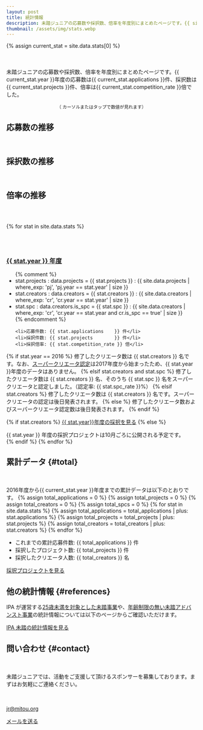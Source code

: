 ```yaml
---
layout: post
title: 統計情報
description: 未踏ジュニアの応募数や採択数、倍率を年度別にまとめたページです。{{ site.data.stats[0].year }}年度の応募数は{{ site.data.stats[0].applications }}件、採択数は{{ site.data.stats[0].projects }}件、倍率は{{ site.data.stats[0].competition_rate }}倍でした。
thumbnail: /assets/img/stats.webp
---
```


<style type="text/css">
@import '/assets/css/highcharts.css';

#container {
  height: 400px;
  max-width: 800px;
  margin: 0 auto;
 }

 @media screen and (max-width: 800px) {
   #container {
     width: 98vw;
     margin-left: calc(-49vw + 50%);
   }
 }


/* For series of 応募数 */
.highcharts-color-0 {
  fill: rgb(40, 161, 58);
  stroke: rgb(40, 161, 58);
}
.highcharts-point {
  fill: rgb(40, 161, 58);
}
.highcharts-axis-labels {
  fill: #000000;
 }
.highcharts-axis-line {
  stroke: rgb(40, 161, 58);
}

/* For another series (Not using for now) */
.highcharts-color-1 {
  fill: #90ed7d;
  stroke: #90ed7d;
}
.highcharts-axis.highcharts-color-1 .highcharts-axis-line {
  stroke: #90ed7d;
}
.highcharts-axis.highcharts-color-1 text {
  fill: #90ed7d;
}

.highcharts-axis-line {
  stroke-width: 2px;
}
.highcharts-yaxis {
  stroke-width: 0px;
}
</style>

<script src="https://code.highcharts.com/highcharts.js"></script>


{% assign current_stat = site.data.stats[0] %}
<p style='margin-top: 50px;'>
  未踏ジュニアの応募数や採択数、倍率を年度別にまとめたページです。{{ current_stat.year }}年度の応募数は{{ current_stat.applications }}件、採択数は{{ current_stat.projects }}件、倍率は{{ current_stat.competition_rate }}倍でした。
</p>

<center><small>（ <i class="fas fa-mouse-pointer green"></i> カーソルまたはタップで数値が見れます）</small></center>


<h2 id='apply' style="margin-bottom: 60px;">
  <a href='#apply'><i class="fa-light fa-mailbox"></i></a>
  応募数の推移
</h2>

<div id="applications"></div>
<script type="text/javascript">
Highcharts.chart('applications', {
   chart: {
     type: 'column',
     styledMode: true
   },

   title: {
     text: ''
   },

   yAxis: [{
     className: 'highcharts-color-0',
     title: {
       text: ''
     },
     labels: {
       enabled: false,
     },
   }],
   xAxis: [{
     className: 'highcharts-color-0',
     title: {
       text: ''
     },
     type: 'datetime',
     labels: {
       format: '{value:%Y}',
     },
     tickInterval: Date.UTC(2016, 0, 1) - Date.UTC(2015, 0, 1)
   }],

   plotOptions: {
     column: {
       borderRadius: 5
     }
   },

   series: [
     {
       name: '応募数',
       data: [
	 {% for stat in site.data.stats reversed %}
	 [Date.parse('{{ stat.year }}'), {{ stat.applications }}]{% unless forloop.last %},{% endunless %}
	 {% endfor %}
       ]
     }
   ]
});
</script>


<h2 id='support' style="margin-bottom: 60px;">
  <a href='#support'><i class="fa-light fa-hand-holding-heart"></i></a>
  採択数の推移
</h2>

<div id="selections"></div>
<script type="text/javascript">
Highcharts.chart('selections', {
   chart: {
     type: 'column',
     styledMode: true
   },

   title: {
     text: ''
   },

   yAxis: [{
     className: 'highcharts-color-0',
     title: {
       text: ''
     },
     labels: {
       enabled: false,
     },
   }],
   xAxis: [{
     className: 'highcharts-color-0',
     title: {
       text: ''
     },
     type: 'datetime',
     labels: {
       format: '{value:%Y}',
     },
     tickInterval: Date.UTC(2016, 0, 1) - Date.UTC(2015, 0, 1)
   }],

   plotOptions: {
     column: {
       borderRadius: 5
     }
   },

   series: [
     {
       name: '採択数',
       data: [
	 {% for stat in site.data.stats reversed %}
	 [Date.parse('{{ stat.year }}'), {{ stat.projects }}]{% unless forloop.last %},{% endunless %}
	 {% endfor %}
       ]
     }
   ]
});
</script>


<h2 id='rate' style="margin-bottom: 60px;">
  <a href='#rate'><i class="fa-light fa-badge-check"></i></a>
  倍率の推移
</h2>

<div id="rates"></div>
<script type="text/javascript">
Highcharts.chart('rates', {
   chart: {
     type: 'line',
     styledMode: true
   },

   title: {
     text: ''
   },

   yAxis: [{
     className: 'highcharts-color-0',
     title: {
       text: ''
     },
     labels: {
       enabled: false,
     },
   }],
   xAxis: [{
     className: 'highcharts-color-0',
     title: {
       text: ''
     },
     type: 'datetime',
     labels: {
       format: '{value:%Y}',
     },
     tickInterval: Date.UTC(2016, 0, 1) - Date.UTC(2015, 0, 1)
   }],

   plotOptions: {
     column: {
       borderRadius: 5
     }
   },

   series: [
     {
       name: '倍率',
       data: [
	 {% for stat in site.data.stats reversed %}
	 [Date.parse('{{ stat.year }}'), {{ stat.competition_rate }}]{% unless forloop.last %},{% endunless %}
	 {% endfor %}
       ]
     }
   ]
});
</script>


<!-- 年度別の採択プロジェクトの統計情報 -->
<div class="projects">

{% for stat in site.data.stats %}
  <a href="#{{ stat.year }}">
    <h3 id='{{ stat.year }}' style='margin-top: 70px;'>
      {{ stat.year }} 年度
    </h3>
  </a>

  <ul>
    {% comment %}
    <!-- NOTE: Check if manual stats data are exactly matched with calcularated ones by uncommentting. -->
    <li>stat.projects : data.projects = {{ stat.projects }} : {{ site.data.projects | where_exp: 'pj', 'pj.year == stat.year' | size }}</li>
    <li>stat.creators : data.creators = {{ stat.creators }} : {{ site.data.creators | where_exp: 'cr', 'cr.year == stat.year' | size }}</li>
    <li>stat.spc : data.creators.is_spc = {{ stat.spc }} : {{ site.data.creators | where_exp: 'cr', 'cr.year == stat.year and cr.is_spc == true' | size }}</li>
    {% endcomment %}

    <li>応募件数: {{ stat.applications    }} 件</li>
    <li>採択件数: {{ stat.projects        }} 件</li>
    <li>採択倍率: {{ stat.competition_rate }} 倍</li>
  </ul>

  {% if stat.year == 2016 %}
  修了したクリエータ数は {{ stat.creators }} 名です。なお、<a href='/about#supports-awarding'>スーパークリエータ認定</a>は2017年度から始まったため、{{ stat.year }}年度のデータはありません。
  {% elsif stat.creators and stat.spc %}
  修了したクリエータ数は {{ stat.creators }} 名、そのうち {{ stat.spc }} 名をスーパークリエータと認定しました。（認定率: {{ stat.spc_rate }}%）
  {% elsif stat.creators %}
  修了したクリエータ数は {{ stat.creators }} 名です。スーパークリエータの認定は後日発表されます。
  {% else %}
  修了したクリエータ数およびスーパークリエータ認定数は後日発表されます。
  {% endif %}

  <!-- NOTE: 最新年度の採択プロジェクト公開前は、統計情報のみ表示する -->
  {% if stat.creators %}
  <a href="/projects/{{ stat.year }}" class="button">{{ stat.year}}年度の採択を見る</a>
  {% else %}
  <div class="tips">{{ stat.year }} 年度の採択プロジェクトは10月ごろに公開される予定です。</div>
  {% endif %}
{% endfor %}

</div>


## [<i class="fa-light fa-chart-user"></i>](#total) 累計データ {#total}
<p style='margin-top: 50px;'>
  2016年度から{{ current_stat.year }}年度までの累計データは以下のとおりです。
  {% assign total_applications = 0 %}
  {% assign total_projects = 0 %}
  {% assign total_creators = 0 %}
  {% assign total_spcs  = 0 %}
  {% for stat in site.data.stats %}
    {% assign total_applications = total_applications | plus: stat.applications %}
    {% assign total_projects     = total_projects     | plus: stat.projects     %}
    {% assign total_creators     = total_creators     | plus: stat.creators     %}
  {% endfor %}
  <ul>
    <li>これまでの累計応募件数: {{ total_applications }} 件</li>
    <li>採択したプロジェクト数: {{ total_projects     }} 件</li>
    <li>採択したクリエータ人数: {{ total_creators     }} 名</li>
  </ul>
</p>

<a href="/projects/showcase" class="button">採択プロジェクトを見る</a>


## [<i class="fa-light fa-book"></i>](#total) 他の統計情報 {#references}

IPA が運営する[25歳未満を対象とした未踏事業](/opportunities#ipa-mitou)や、[年齢制限の無い未踏アドバンスト事業](/opportunities#ipa-mitou-advanced)の統計情報については以下のページからご確認いただけます。

<a href="https://scrapbox.io/mitou-meikan/統計情報" class="button">
  IPA 未踏の統計情報を見る
  <!--<small><i class="fa-solid fa-up-right-from-square"></i></small>-->
</a>


## [<i class="fa-light fa-envelope"></i>](#contact) 問い合わせ {#contact}

<div style="margin-top: 50px;">
  <p>未踏ジュニアでは、活動をご支援して頂けるスポンサーを募集しております。まずはお気軽にご連絡ください。</p>

  <div class='text-center' style='margin-top: 30px;'>
    <i class="fas fa-envelope green" style="font-size:36px;"></i><br>
    <a href="mailto:jr@mitou.org">jr@mitou.org</a>
  </div>

  <a href="mailto:jr@mitou.org" class="button">メールを送る</a>
</div>


